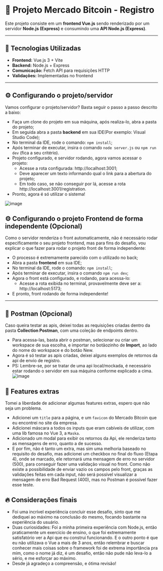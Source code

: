 # 📌 Projeto Mercado Bitcoin - Registro

Este projeto consiste em um **frontend Vue.js** sendo renderizado por um servidor **Node.js (Express)** e consumindo uma **API Node.js (Express)**.  

---

## 🚀 Tecnologias Utilizadas
- **Frontend:** Vue.js 3 + Vite
- **Backend:** Node.js + Express
- **Comunicação:** Fetch API para requisições HTTP
- **Validações:** Implementadas no frontend

---

## ⚙ Configurando o projeto/servidor
Vamos configurar o projeto/servidor? Basta seguir o passo a passo descrito a baixo: 
- Faça um clone do projeto em sua máquina, após realiza-lo, abra a pasta do projeto;
- Em seguida abra a pasta **backend** em sua IDE(Por exemplo: Visual Studio Code);
- No terminal da IDE, rode o comando: `npm install`;
- Após terminar de executar, insira o comando `node server.js` ou `npm run dev` (fica a seu critério).
- Projeto configurado, e servidor rodando, agora vamos acessar o projeto:
  - Acesse a rota configurada: http://localhost:3001;
  - Deve aparecer um texto informando qual o link para a abertura do projeto;
  - Em todo caso, se não conseguir por lá, acesse a rota http://localhost:3001/registration.
- Pronto, agora é só utilizar o sistema!

![image](https://github.com/user-attachments/assets/5b7b2352-b217-4b6b-a7ca-b1bf175d93b4)

## ⚙ Configurando o projeto Frontend de forma independente (Opcional)
Como o servidor renderiza o front automaticamente, não é necessário rodar especificamente o seu projeto frontend, mas para fins do desafio, vou explicar o que fazer para rodar o projeto front de forma independente:
- O processo é extremamente parecido com o utilizado no back;
- Abra a pasta **frontend** em sua IDE;
- No terminal da IDE, rode o comando: `npm install`;
- Após terminar de executar, insira o comando `npm run dev`;
- Agora o front está configurado, e rodando, para acessa-lo:
  - Acesse a rota exibida no terminal, provavelmente deve ser a: http://localhost:5173;
- E pronto, front rodando de forma independente!

--- 

## 🚀 Postman (Opcional)
Caso queira testar as apis, deixei todas as requisições criadas dentro da pasta **Collection Postman**, com uma coleção de endpoints dentro.
- Para acessa-las, basta abrir o postman, selecionar ou criar um workspace de sua escolha, e importar no botãozinho de **Import**, ao lado do nome do workspace e do botão New.
- Agora é só testar as apis criadas, deixei alguns exemplos de retornos da api de envio de registro.
- PS: Lembre-se, por se tratar de uma api local/mockada, é necessário estar rodando o servidor em sua máquina conforme explicado a cima.
![image](https://github.com/user-attachments/assets/fe6dd3e5-dc33-4e5c-a6e4-ea5924b74ccd)

## 🎁 Features extras
Tomei a liberdade de adicionar algumas features extras, espero que não seja um problema.
- Adicionei um `title` para a página, e um `favicon` do Mercado Bitcoin que eu encontrei no site da empresa.
- Adicionei máscara a todos os inputs que eram cabíveis de utilizar, com uma lib famosa no Vue 3, a `Maska`.
- Adicionado um modal para exibir os retornos da Api, ele renderiza tanto as mensagens de erro, quanto a de sucesso.
- E por fim, não é tanto um extra, mas sim uma melhoria baseado no requisito do desafio, mas adicionei um checkbox no final do fluxo (Etapa 4), onde se marcado, ele retornará uma mensagem de erro no servidor (500), para conseguir fazer uma validação visual no front. Como não existe a possibilidade de enviar vazio os campos pelo front, graças as validações feitas em cada input, não será possível visualizar a mensagem de erro Bad Request (400), mas no Postman é possível fazer esse teste.

## 🔥 Considerações finais
- Foi uma incrível experiência concluir esse desafio, sinto que me dediquei ao máximo na conclusão do mesmo, focando bastante na experiência do usuário.
- Duas curiosidades: Foi a minha primeira experiência com Node.js, então praticamente um exercício de ensino, o que foi extremamente satisfatório ver a Api que eu construi funcionando. E o outro ponto é que eu não utilizava o Vue a mais de 3 anos, então relembrar e buscar conhecer mais coisas sobre o framework foi de extrema importância pra mim, como o nome já diz, é um desafio, então não pude não leva-lo a sério, e me esforçar ao máximo.
- Desde já agradeço a compreensão, e ótima revisão!
  

